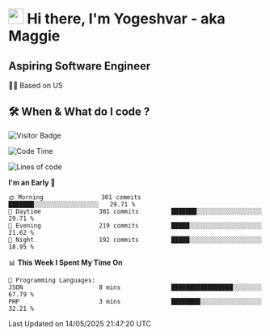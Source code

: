 <h1><img src="https://emojis.slackmojis.com/emojis/images/1531849430/4246/blob-sunglasses.gif?1531849430" width="30"/> Hi there, I'm Yogeshvar - aka Maggie</h1>

## Aspiring Software Engineer
🏂🏻  Based on US 

## 🛠 When & What do I code ?  

![Visitor Badge](https://visitor-badge.feriirawann.repl.co?username=yogeshvar&repo=yogeshvar&label=Visitors&style=plastic&color=%23457BFF&contentType=svg)

<!--START_SECTION:waka-->
![Code Time](http://img.shields.io/badge/Code%20Time-2%2C931%20hrs%2011%20mins-blue)

![Lines of code](https://img.shields.io/badge/From%20Hello%20World%20I%27ve%20Written-3.9%20million%20lines%20of%20code-blue)

**I'm an Early 🐤** 

```text
🌞 Morning                301 commits         ███████░░░░░░░░░░░░░░░░░░   29.71 % 
🌆 Daytime                301 commits         ███████░░░░░░░░░░░░░░░░░░   29.71 % 
🌃 Evening                219 commits         █████░░░░░░░░░░░░░░░░░░░░   21.62 % 
🌙 Night                  192 commits         █████░░░░░░░░░░░░░░░░░░░░   18.95 % 
```


📊 **This Week I Spent My Time On** 

```text
💬 Programming Languages: 
JSON                     8 mins              █████████████████░░░░░░░░   67.79 % 
PHP                      3 mins              ████████░░░░░░░░░░░░░░░░░   32.21 % 
```


 Last Updated on 14/05/2025 21:47:20 UTC
<!--END_SECTION:waka-->
